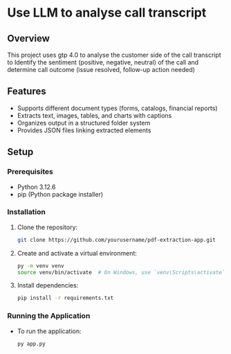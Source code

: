 # Use LLM to analyse call transcript

## Overview
This project uses gtp 4.0 to analyse the customer side of the call transcript to Identify the sentiment (positive, negative, neutral) of the call and determine call outcome (issue resolved, follow-up action needed)

## Features
- Supports different document types (forms, catalogs, financial reports)
- Extracts text, images, tables, and charts with captions
- Organizes output in a structured folder system
- Provides JSON files linking extracted elements

## Setup

### Prerequisites
- Python 3.12.6
- pip (Python package installer)

### Installation
1. Clone the repository:
    ```bash
    git clone https://github.com/yourusername/pdf-extraction-app.git
   ```

2. Create and activate a virtual environment:
    ```bash
    py -m venv venv
    source venv/bin/activate  # On Windows, use `venv\Scripts\activate`
    ```

3. Install dependencies:
    ```bash
    pip install -r requirements.txt
    ```

### Running the Application
- To run the application:
    ```bash
    py app.py
    ```
